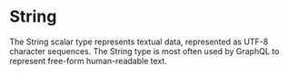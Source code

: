 # String

The String scalar type represents textual data, represented as UTF-8 character sequences. The String type is most often used by GraphQL to represent free-form human-readable text.

